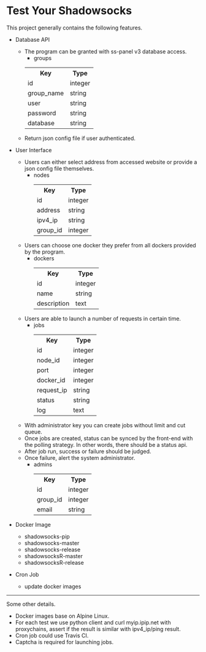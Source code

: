 # Test Your Shadowsocks

This project generally contains the following features.

+ Database API
    + The program can be granted with ss-panel v3 database access. 
        - groups
        <table>
          <tr>
            <th>Key</th>
            <th>Type</th>
          </tr>
          <tr>
            <td>id</td>
            <td>integer</td>
          </tr>
          <tr>
            <td>group_name</td>
            <td>string</td>
          </tr>
          <tr>
            <td>user</td>
            <td>string</td>
          </tr>
          <tr>
            <td>password</td>
            <td>string</td>
          </tr>
          <tr>
            <td>database</td>
            <td>string</td>
          </tr>
        </table>
    + Return json config file if user authenticated.
+ User Interface
    + Users can either select address from accessed website or provide a json config file themselves.
      - nodes
        <table>
          <tr>
            <th>Key</th>
            <th>Type</th>
          </tr>
          <tr>
            <td>id</td>
            <td>integer</td>
          </tr>
          <tr>
            <td>address</td>
            <td>string</td>
          </tr>
          <tr>
            <td>ipv4_ip</td>
            <td>string</td>
          </tr>
          <tr>
            <td>group_id</td>
            <td>integer</td>
          </tr>
        </table>
    + Users can choose one docker they prefer from all dockers provided by the program.
      - dockers
        <table>
          <tr>
            <th>Key</th>
            <th>Type</th>
          </tr>
          <tr>
            <td>id</td>
            <td>integer</td>
          </tr>
          <tr>
            <td>name</td>
            <td>string</td>
          </tr>
          <tr>
            <td>description</td>
            <td>text</td>
          </tr>
        </table>
    + Users are able to launch a number of requests in certain time.
      - jobs
          <table>
            <tr>
              <th>Key</th>
              <th>Type</th>
            </tr>
            <tr>
              <td>id</td>
              <td>integer</td>
            </tr>
            <tr>
              <td>node_id</td>
              <td>integer</td>
            </tr>
            <tr>
              <td>port</td>
              <td>integer</td>
            </tr>
            <tr>
              <td>docker_id</td>
              <td>integer</td>
            </tr>
            <tr>
              <td>request_ip</td>
              <td>string</td>
            </tr>
            <tr>
              <td>status</td>
              <td>string</td>
            </tr>
            <tr>
              <td>log</td>
              <td>text</td>
            </tr>
          </table>
    + With administrator key you can create jobs without limit and cut queue.
    + Once jobs are created, status can be synced by the front-end with the polling strategy. 
    In other words, there should be a status api.
    + After job run, success or failure should be judged.
    + Once failure, alert the system administrator.
      - admins
          <table>
            <tr>
              <th>Key</th>
              <th>Type</th>
            </tr>
            <tr>
              <td>id</td>
              <td>integer</td>
            </tr>
            <tr>
              <td>group_id</td>
              <td>integer</td>
            </tr>
            <tr>
              <td>email</td>
              <td>string</td>
            </tr>
          </table>
      
+ Docker Image
    + shadowsocks-pip
    + shadowsocks-master
    + shadowsocks-release
    + shadowsocksR-master
    + shadowsocksR-release
+ Cron Job
    + update docker images
    

<hr>

Some other details.

+ Docker images base on Alpine Linux.
+ For each test we use python client and curl myip.ipip.net with proxychains, assert if the result is similar with ipv4_ip/ping result.
+ Cron job could use Travis CI.
+ Captcha is required for launching jobs.
